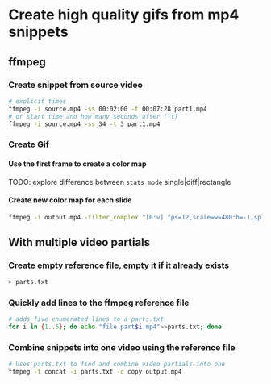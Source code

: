 # Create high quality gifs from mp4 snippets

## ffmpeg

### Create snippet from source video

```sh
# explicit times
ffmpeg -i source.mp4 -ss 00:02:00 -t 00:07:28 part1.mp4
# or start time and how many seconds after (-t)
ffmpeg -i source.mp4 -ss 34 -t 3 part1.mp4
```

### Create Gif

#### Use the first frame to create a color map

TODO: explore difference between `stats_mode` single|diff|rectangle

#### Create new color map for each slide

```sh
ffmpeg -i output.mp4 -filter_complex "[0:v] fps=12,scale=w=480:h=-1,split [a][b];[a] palettegen=stats_mode=single [p];[b][p] paletteuse=new=1" output.gif
```

## With multiple video partials

### Create empty reference file, empty it if it already exists

```sh
> parts.txt
```

### Quickly add lines to the ffmpeg reference file

```sh
# adds five enumerated lines to a parts.txt
for i in {1..5}; do echo "file part$i.mp4">>parts.txt; done
```

### Combine snippets into one video using the reference file

```sh
# Uses parts.txt to find and combine video partials into one
ffmpeg -f concat -i parts.txt -c copy output.mp4
```
